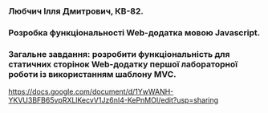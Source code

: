 ### Любчич Ілля Дмитрович, КВ-82.
### Розробка функціональності Web-додатка мовою Javascript.
### Загальне завдання: розробити функціональність для статичних сторінок Web-додатку першої лабораторної роботи із використанням шаблону MVC.
https://docs.google.com/document/d/1YwWANH-YKVU3BFB65vpRXLlKecvV1Jz6nI4-KePnMOI/edit?usp=sharing
